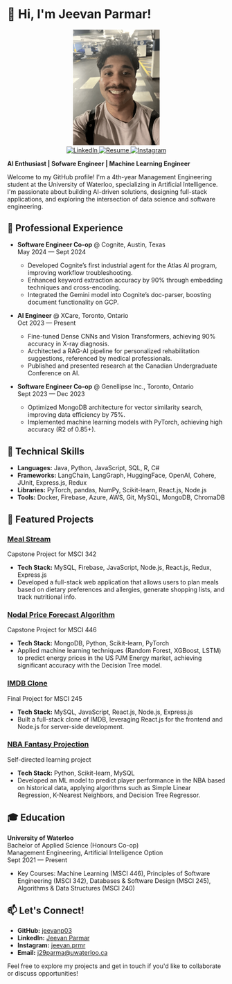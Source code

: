 # 👋 Hi, I'm Jeevan Parmar!

<div align="center">
  <img src="https://github.com/jeevanp03/jeevanp03/blob/main/imgs/IMG_2307.png" alt="Jeevan Parmar" width="200"/>
</div>

<div align="center">
  <a href="https://linkedin.com/in/jeevan-parmar-62b464194" target="_blank">
    <img src="https://img.shields.io/badge/LinkedIn-0077B5?style=for-the-badge&logo=linkedin&logoColor=white" alt="LinkedIn" />
  </a>
  <a href="https://github.com/jeevanp03/jeevanp03/raw/main/docs/Jeevan_s_Resume.pdf?dl=1" target="_blank">
    <img src="https://img.shields.io/badge/Resume-Download-red?style=for-the-badge&logo=adobeacrobatreader&logoColor=white" alt="Resume" />
  </a>
  <a href="https://www.instagram.com/jeevan.prmr" target="_blank">
    <img src="https://img.shields.io/badge/Instagram-E4405F?style=for-the-badge&logo=instagram&logoColor=white" alt="Instagram" />
  </a>
</div>

**AI Enthusiast | Sofware Engineer | Machine Learning Engineer**

Welcome to my GitHub profile! I'm a 4th-year Management Engineering student at the University of Waterloo, specializing in Artificial Intelligence. I'm passionate about building AI-driven solutions, designing full-stack applications, and exploring the intersection of data science and software engineering.

## 💼 Professional Experience
- **Software Engineer Co-op** @ Cognite, Austin, Texas  
   May 2024 — Sept 2024  
   - Developed Cognite’s first industrial agent for the Atlas AI program, improving workflow troubleshooting.
   - Enhanced keyword extraction accuracy by 90% through embedding techniques and cross-encoding.
   - Integrated the Gemini model into Cognite’s doc-parser, boosting document functionality on GCP.

- **AI Engineer** @ XCare, Toronto, Ontario  
   Oct 2023 — Present  
   - Fine-tuned Dense CNNs and Vision Transformers, achieving 90% accuracy in X-ray diagnosis.
   - Architected a RAG-AI pipeline for personalized rehabilitation suggestions, referenced by medical professionals.
   - Published and presented research at the Canadian Undergraduate Conference on AI.

- **Software Engineer Co-op** @ Genellipse Inc., Toronto, Ontario  
   Sept 2023 — Dec 2023  
   - Optimized MongoDB architecture for vector similarity search, improving data efficiency by 75%.
   - Implemented machine learning models with PyTorch, achieving high accuracy (R2 of 0.85+).

## 🔧 Technical Skills
- **Languages:** Java, Python, JavaScript, SQL, R, C#
- **Frameworks:** LangChain, LangGraph, HuggingFace, OpenAI, Cohere, JUnit, Express.js, Redux
- **Libraries:** PyTorch, pandas, NumPy, Scikit-learn, React.js, Node.js
- **Tools:** Docker, Firebase, Azure, AWS, Git, MySQL, MongoDB, ChromaDB

## 🌟 Featured Projects

### [Meal Stream](https://github.com/MSci-245-react/course-project-team-23)
Capstone Project for MSCI 342
- **Tech Stack:** MySQL, Firebase, JavaScript, Node.js, React.js, Redux, Express.js
- Developed a full-stack web application that allows users to plan meals based on dietary preferences and allergies, generate shopping lists, and track nutritional info.

### [Nodal Price Forecast Algorithm](https://github.com/MSCI-446-Project-Team/MSCI_446_ML_Course_Project)
Capstone Project for MSCI 446
- **Tech Stack:** MongoDB, Python, Scikit-learn, PyTorch
- Applied machine learning techniques (Random Forest, XGBoost, LSTM) to predict energy prices in the US PJM Energy market, achieving significant accuracy with the Decision Tree model.

### [IMDB Clone](https://github.com/jeevanp03/IMDB_Clone)
Final Project for MSCI 245
- **Tech Stack:** MySQL, JavaScript, React.js, Node.js, Express.js
- Built a full-stack clone of IMDB, leveraging React.js for the frontend and Node.js for server-side development.

### [NBA Fantasy Projection](https://jeevanp03.github.io/nbaprediction-website/)
Self-directed learning project
- **Tech Stack:** Python, Scikit-learn, MySQL
- Developed an ML model to predict player performance in the NBA based on historical data, applying algorithms such as Simple Linear Regression, K-Nearest Neighbors, and Decision Tree Regressor.

## 🎓 Education
**University of Waterloo**  
Bachelor of Applied Science (Honours Co-op)  
Management Engineering, Artificial Intelligence Option  
Sept 2021 — Present  
- Key Courses: Machine Learning (MSCI 446), Principles of Software Engineering (MSCI 342), Databases & Software Design (MSCI 245), Algorithms & Data Structures (MSCI 240)

## 📫 Let's Connect!
- **GitHub:** [jeevanp03](https://github.com/jeevanp03)
- **LinkedIn:** [Jeevan Parmar](https://linkedin.com/in/jeevan-parmar-62b464194)
- **Instagram:** [jeevan.prmr](https://www.instagram.com/jeevan.prmr)
- **Email:** [j29parma@uwaterloo.ca](mailto:j29parma@uwaterloo.ca)

Feel free to explore my projects and get in touch if you'd like to collaborate or discuss opportunities!
